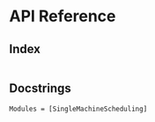 # API Reference

## Index

```@index
```

## Docstrings

```@autodocs
Modules = [SingleMachineScheduling]
```